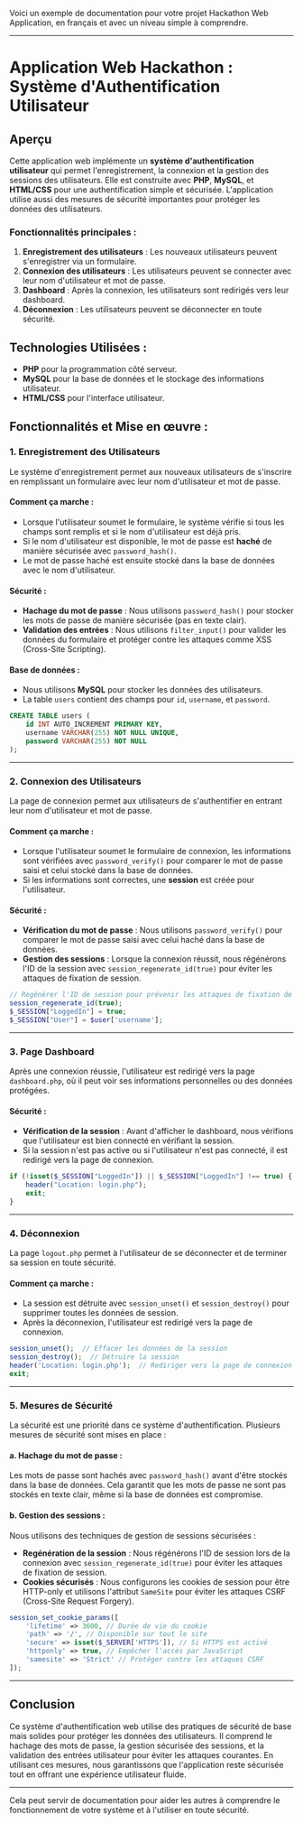 Voici un exemple de documentation pour votre projet Hackathon Web Application, en français et avec un niveau simple à comprendre.

---

# Application Web Hackathon : Système d'Authentification Utilisateur

## Aperçu

Cette application web implémente un **système d'authentification utilisateur** qui permet l'enregistrement, la connexion et la gestion des sessions des utilisateurs. Elle est construite avec **PHP**, **MySQL**, et **HTML/CSS** pour une authentification simple et sécurisée. L'application utilise aussi des mesures de sécurité importantes pour protéger les données des utilisateurs.

### Fonctionnalités principales :
1. **Enregistrement des utilisateurs** : Les nouveaux utilisateurs peuvent s'enregistrer via un formulaire.
2. **Connexion des utilisateurs** : Les utilisateurs peuvent se connecter avec leur nom d'utilisateur et mot de passe.
3. **Dashboard** : Après la connexion, les utilisateurs sont redirigés vers leur dashboard.
4. **Déconnexion** : Les utilisateurs peuvent se déconnecter en toute sécurité.

## Technologies Utilisées :
- **PHP** pour la programmation côté serveur.
- **MySQL** pour la base de données et le stockage des informations utilisateur.
- **HTML/CSS** pour l'interface utilisateur.

## Fonctionnalités et Mise en œuvre :

### 1. **Enregistrement des Utilisateurs**

Le système d'enregistrement permet aux nouveaux utilisateurs de s'inscrire en remplissant un formulaire avec leur nom d'utilisateur et mot de passe.

#### Comment ça marche :
- Lorsque l'utilisateur soumet le formulaire, le système vérifie si tous les champs sont remplis et si le nom d'utilisateur est déjà pris.
- Si le nom d'utilisateur est disponible, le mot de passe est **haché** de manière sécurisée avec `password_hash()`.
- Le mot de passe haché est ensuite stocké dans la base de données avec le nom d'utilisateur.

#### Sécurité :
- **Hachage du mot de passe** : Nous utilisons `password_hash()` pour stocker les mots de passe de manière sécurisée (pas en texte clair).
- **Validation des entrées** : Nous utilisons `filter_input()` pour valider les données du formulaire et protéger contre les attaques comme XSS (Cross-Site Scripting).

#### Base de données :
- Nous utilisons **MySQL** pour stocker les données des utilisateurs.
- La table `users` contient des champs pour `id`, `username`, et `password`.

```sql
CREATE TABLE users (
    id INT AUTO_INCREMENT PRIMARY KEY,
    username VARCHAR(255) NOT NULL UNIQUE,
    password VARCHAR(255) NOT NULL
);
```

---

### 2. **Connexion des Utilisateurs**

La page de connexion permet aux utilisateurs de s'authentifier en entrant leur nom d'utilisateur et mot de passe.

#### Comment ça marche :
- Lorsque l'utilisateur soumet le formulaire de connexion, les informations sont vérifiées avec `password_verify()` pour comparer le mot de passe saisi et celui stocké dans la base de données.
- Si les informations sont correctes, une **session** est créée pour l'utilisateur.

#### Sécurité :
- **Vérification du mot de passe** : Nous utilisons `password_verify()` pour comparer le mot de passe saisi avec celui haché dans la base de données.
- **Gestion des sessions** : Lorsque la connexion réussit, nous régénérons l'ID de la session avec `session_regenerate_id(true)` pour éviter les attaques de fixation de session.

```php
// Regénérer l'ID de session pour prévenir les attaques de fixation de session
session_regenerate_id(true);
$_SESSION["LoggedIn"] = true;
$_SESSION["User"] = $user['username'];
```

---

### 3. **Page Dashboard**

Après une connexion réussie, l'utilisateur est redirigé vers la page `dashboard.php`, où il peut voir ses informations personnelles ou des données protégées.

#### Sécurité :
- **Vérification de la session** : Avant d'afficher le dashboard, nous vérifions que l'utilisateur est bien connecté en vérifiant la session.
- Si la session n'est pas active ou si l'utilisateur n'est pas connecté, il est redirigé vers la page de connexion.

```php
if (!isset($_SESSION["LoggedIn"]) || $_SESSION["LoggedIn"] !== true) {
    header("Location: login.php");
    exit;
}
```

---

### 4. **Déconnexion**

La page `logout.php` permet à l'utilisateur de se déconnecter et de terminer sa session en toute sécurité.

#### Comment ça marche :
- La session est détruite avec `session_unset()` et `session_destroy()` pour supprimer toutes les données de session.
- Après la déconnexion, l'utilisateur est redirigé vers la page de connexion.

```php
session_unset();  // Effacer les données de la session
session_destroy();  // Détruire la session
header('Location: login.php');  // Rediriger vers la page de connexion
exit;
```

---

### 5. **Mesures de Sécurité**

La sécurité est une priorité dans ce système d'authentification. Plusieurs mesures de sécurité sont mises en place :

#### a. **Hachage du mot de passe** :
Les mots de passe sont hachés avec `password_hash()` avant d'être stockés dans la base de données. Cela garantit que les mots de passe ne sont pas stockés en texte clair, même si la base de données est compromise.

#### b. **Gestion des sessions** :
Nous utilisons des techniques de gestion de sessions sécurisées :
- **Regénération de la session** : Nous régénérons l'ID de session lors de la connexion avec `session_regenerate_id(true)` pour éviter les attaques de fixation de session.
- **Cookies sécurisés** : Nous configurons les cookies de session pour être HTTP-only et utilisons l'attribut `SameSite` pour éviter les attaques CSRF (Cross-Site Request Forgery).

```php
session_set_cookie_params([
    'lifetime' => 3600, // Durée de vie du cookie
    'path' => '/', // Disponible sur tout le site
    'secure' => isset($_SERVER['HTTPS']), // Si HTTPS est activé
    'httponly' => true, // Empêcher l'accès par JavaScript
    'samesite' => 'Strict' // Protéger contre les attaques CSRF
]);
```

---

## Conclusion

Ce système d'authentification web utilise des pratiques de sécurité de base mais solides pour protéger les données des utilisateurs. Il comprend le hachage des mots de passe, la gestion sécurisée des sessions, et la validation des entrées utilisateur pour éviter les attaques courantes. En utilisant ces mesures, nous garantissons que l'application reste sécurisée tout en offrant une expérience utilisateur fluide.

--- 

Cela peut servir de documentation pour aider les autres à comprendre le fonctionnement de votre système et à l'utiliser en toute sécurité.
